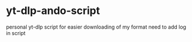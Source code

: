 # yt-dlp-ando-script
personal yt-dlp script for easier downloading of my format
need to add log in script
